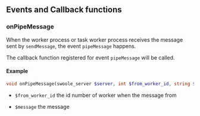 ## Events and Callback functions 

### onPipeMessage

When the worker process or task worker process receives the message sent by `sendMessage`, the event `pipeMessage` happens. 

The callback function registered for event `pipeMessage` will be called.

#### Example

```php
void onPipeMessage(swoole_server $server, int $from_worker_id, string $message);
```

- `$from_worker_id` the id number of worker when the message from

- `$message` the message
